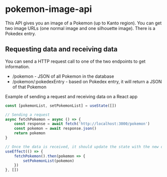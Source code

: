 # pokemon-image-api
This API gives you an image of a Pokemon (up to Kanto region). You can get two image URLs (one normal image and one silhouette image). There is a Pokedex entry.

## Requesting data and receiving data
You can send a HTTP request call to one of the two endpoints to get information. 
* /pokemon - JSON of all Pokemon in the database
* /pokemon/:pokedexEntry - based on Pokedex entry, it will return a JSON of that Pokemon

Example of sending a request and receiving data on a React app
```js
const [pokemonList, setPokemonList] = useState([])

// Sending a request
async fetchPokemon = async () => {
    const response = await fetch('http://localhost:3000/pokemon')
    const pokemon = await response.json()
    return pokemon
}

// Once the data is received, it should update the state with the new data.
useEffect(() => {
    fetchPokemon().then(pokemon => {
        setPokemonList(pokemon)
    })
}, [])
```
